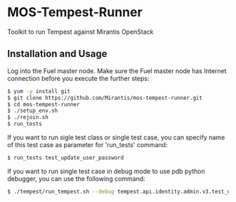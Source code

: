 MOS-Tempest-Runner
==================
Toolkit to run Tempest against Mirantis OpenStack

Installation and Usage
----------------------
Log into the Fuel master node. Make sure the Fuel master node has 
Internet connection before you execute the further steps:

```bash
$ yum -y install git
$ git clone https://github.com/Mirantis/mos-tempest-runner.git
$ cd mos-tempest-runner
$ ./setup_env.sh
$ ./rejoin.sh
$ run_tests
```

If you want to run sigle test class or single test case, you can
specify name of this test case as parameter for 'run_tests' command:

```bash
$ run_tests test_update_user_password
```

If you want to run single test case in debug mode to use pdb python debugger,
you can use the following command:

```bash
$ ./tempest/run_tempest.sh --debug tempest.api.identity.admin.v3.test_users.UsersV3TestJSON.test_update_user_password
```
